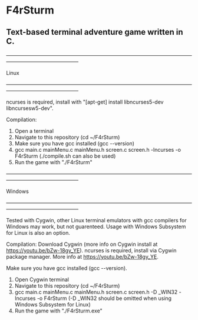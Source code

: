 # F4rSturm

## Text-based terminal adventure game written in C.

——————————————————————————————————————————————————

 Linux
 
——————————————————————————————————————————————————

ncurses is required, install with "[apt-get] install libncurses5-dev libncursesw5-dev".

Compilation:
1. Open a terminal
1. Navigate to this repository (cd ~/F4rSturm)
1. Make sure you have gcc installed (gcc --version)
1. gcc main.c mainMenu.c mainMenu.h screen.c screen.h -lncurses -o F4rSturm (./compile.sh can also be used)
1. Run the game with "./F4rSturm"

—————————————————————————————————————————————————— 

 Windows
 
—————————————————————————————————————————————————— 

Tested with Cygwin, other Linux terminal emulators with gcc compilers for Windows may work, but not guarenteed. 
Usage with Windows Subsystem for Linux is also an option.

Compilation:
Download Cygwin (more info on Cygwin  install at https://youtu.be/bZw-18gy_YE).
ncurses is required, install via Cygwin package manager. More info at https://youtu.be/bZw-18gy_YE.

Make sure you have gcc installed (gcc --version).
1. Open Cygwin terminal
2. Navigate to this repository (cd ~/F4rSturm)
3. gcc main.c mainMenu.c mainMenu.h screen.c screen.h -D _WIN32 -lncurses -o F4rSturm (-D _WIN32 should be omitted when using Windows Subsystem for Linux)
4. Run the game with "./F4rSturm.exe"


